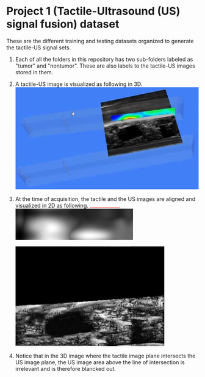 # Project 1 (Tactile-Ultrasound (US) signal fusion) dataset

These are the different training and testing datasets organized to generate the tactile-US signal sets.

1. Each of all the folders in this repository has two sub-folders labeled as "tumor" and "nontumor". These are also labels to the tactile-US images stored in them.
2. A tactile-US image is visualized as following in 3D. 
![Tctile-US image in 3D](Resources/In_3D.bmp)
3. At the time of acquisition, the tactile and the US images are aligned and visualized in 2D as following.
<span style="color: red;">____________.</span>![Tctile image in 2D](Resources/sample_TC_img.jpg)

   ![US image in 2D](Resources/sample_US_img.bmp)

4. Notice that in the 3D image where the tactile image plane intersects the US image plane, the US image area above the line of intersection is irrelevant and is 
therefore blancked out.

